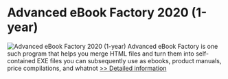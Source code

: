# Advanced eBook Factory 2020 (1-year)
![Advanced eBook Factory 2020 (1-year)](https://mycommerce.akamaized.net/api/pimages/P300997665/BIG/300997665.PNG)
Advanced eBook Factory is one such program that helps you merge HTML files and turn them into self-contained EXE files you can subsequently use as ebooks, product manuals, price compilations, and whatnot
[>> Detailed information](https://secure.shareit.com/shareit/product.html?productid=300997665&affiliateid=200057808)